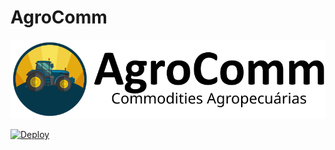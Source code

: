 # AgroComm

<p align="center">
  <picture>
    <source media="(prefers-color-scheme: dark)" srcset="./public/images/logo-site.png" />
    <img alt="AgroComm" src="./public/images/logo-email.png" />
  </picture>
</p>

[![Deploy](https://github.com/agrocommodities/agrocomm/actions/workflows/deploy.yml/badge.svg)](https://github.com/agrocommodities/agrocomm/actions/workflows/deploy.yml)